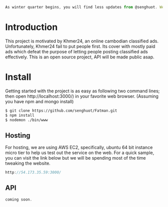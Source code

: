 ```js
As winter quarter begins, you will find less updates from @senghuot. We are planning to lunch the service very soon before my school catch up and steal away all my free time.
```

# Introduction
This project is motivated by Khmer24, an online cambodian classified ads. Unfortunately, Khmer24 fail to put people first. Its cover with mostly paid ads which defeat the purpose of letting people posting classified ads effectively. This is an open source project, API will be made public asap.

# Install
Getting started with the project is as easy as following two command lines; then open http://localhost:3000/) in your favorite web browser. (Assuming you have npm and mongo install)
```sh
$ git clone https://github.com/senghuot/Fatman.git
$ npm install
$ nodemon ./bin/www
```
## Hosting
For hosting, we are using AWS EC2, specifically, ubuntu 64 bit instance micro tier to help us test out the service on the web. For a quick sample, you can visit the link below but we will be spending most of the time tweaking the website.
```js
http://54.173.35.59:3000/
```

## API
```js
coming soon.
```
